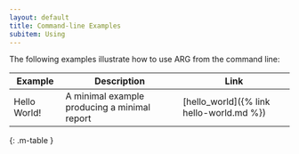 ```yaml
---
layout: default
title: Command-line Examples
subitem: Using
---
```


The following examples illustrate how to use ARG from the command line:

| Example      | Description | Link |
| ------------ | ----------- | ---- |
| Hello World! | A minimal example producing a minimal report | [hello_world]({% link hello-world.md %}) |
{: .m-table }
